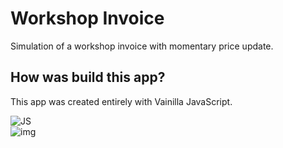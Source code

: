 # Workshop Invoice
Simulation of a workshop invoice with momentary price update.

## How was build this app?
This app was created entirely with Vainilla JavaScript.

![JS](https://img.shields.io/badge/JavaScript-F7DF1E?style=flat&logo=javascript&logoColor=black)
<br>
![img](https://img.shields.io/badge/version-1.0-blue)

<!-- translate all the files into English -->
